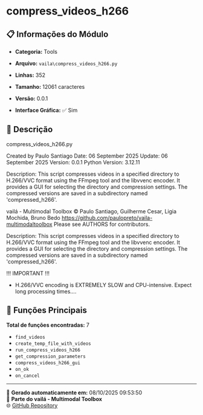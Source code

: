 # compress_videos_h266

## 📋 Informações do Módulo

- **Categoria:** Tools
- **Arquivo:** `vaila\compress_videos_h266.py`
- **Linhas:** 352
- **Tamanho:** 12061 caracteres
- **Versão:** 0.0.1

- **Interface Gráfica:** ✅ Sim

## 📖 Descrição


compress_videos_h266.py

Created by Paulo Santiago
Date: 06 September 2025
Update: 06 September 2025
Version: 0.0.1
Python Version: 3.12.11

Description:
This script compresses videos in a specified directory to H.266/VVC format using the FFmpeg tool
and the libvvenc encoder. It provides a GUI for selecting the directory and compression settings.
The compressed versions are saved in a subdirectory named 'compressed_h266'.


vailá - Multimodal Toolbox
© Paulo Santiago, Guilherme Cesar, Ligia Mochida, Bruno Bedo
https://github.com/paulopreto/vaila-multimodaltoolbox
Please see AUTHORS for contributors.

Description:
This script compresses videos in a specified directory to H.266/VVC format using the FFmpeg tool
and the libvvenc encoder. It provides a GUI for selecting the directory and compression settings.
The compressed versions are saved in a subdirectory named 'compressed_h266'.

!!! IMPORTANT !!!
- H.266/VVC encoding is EXTREMELY SLOW and CPU-intensive. Expect long processing times....

## 🔧 Funções Principais

**Total de funções encontradas:** 7

- `find_videos`
- `create_temp_file_with_videos`
- `run_compress_videos_h266`
- `get_compression_parameters`
- `compress_videos_h266_gui`
- `on_ok`
- `on_cancel`




---

📅 **Gerado automaticamente em:** 08/10/2025 09:53:50  
🔗 **Parte do vailá - Multimodal Toolbox**  
🌐 [GitHub Repository](https://github.com/vaila-multimodaltoolbox/vaila)
